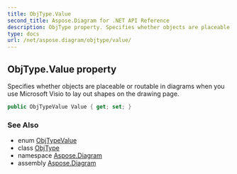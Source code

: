 ```yaml
---
title: ObjType.Value
second_title: Aspose.Diagram for .NET API Reference
description: ObjType property. Specifies whether objects are placeable or routable in diagrams when you use Microsoft Visio to lay out shapes on the drawing page
type: docs
url: /net/aspose.diagram/objtype/value/
---
```

## ObjType.Value property

Specifies whether objects are placeable or routable in diagrams when you use Microsoft Visio to lay out shapes on the drawing page.

```csharp
public ObjTypeValue Value { get; set; }
```

### See Also

* enum [ObjTypeValue](../../objtypevalue/)
* class [ObjType](../)
* namespace [Aspose.Diagram](../../objtype/)
* assembly [Aspose.Diagram](../../../)


